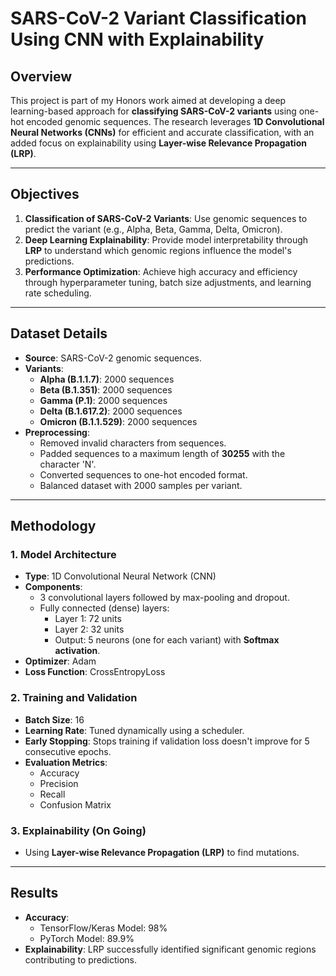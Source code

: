# SARS-CoV-2 Variant Classification Using CNN with Explainability

## Overview
This project is part of my Honors work aimed at developing a deep learning-based approach for **classifying SARS-CoV-2 variants** using one-hot encoded genomic sequences. The research leverages **1D Convolutional Neural Networks (CNNs)** for efficient and accurate classification, with an added focus on explainability using **Layer-wise Relevance Propagation (LRP)**.

---

## Objectives
1. **Classification of SARS-CoV-2 Variants**: Use genomic sequences to predict the variant (e.g., Alpha, Beta, Gamma, Delta, Omicron).
2. **Deep Learning Explainability**: Provide model interpretability through **LRP** to understand which genomic regions influence the model's predictions.
3. **Performance Optimization**: Achieve high accuracy and efficiency through hyperparameter tuning, batch size adjustments, and learning rate scheduling.

---

## Dataset Details
- **Source**: SARS-CoV-2 genomic sequences.
- **Variants**:
  - **Alpha (B.1.1.7)**: 2000 sequences
  - **Beta (B.1.351)**: 2000 sequences
  - **Gamma (P.1)**: 2000 sequences
  - **Delta (B.1.617.2)**: 2000 sequences
  - **Omicron (B.1.1.529)**: 2000 sequences
- **Preprocessing**:
  - Removed invalid characters from sequences.
  - Padded sequences to a maximum length of **30255** with the character 'N'.
  - Converted sequences to one-hot encoded format.
  - Balanced dataset with 2000 samples per variant.

---

## Methodology

### 1. **Model Architecture**
- **Type**: 1D Convolutional Neural Network (CNN)
- **Components**:
  - 3 convolutional layers followed by max-pooling and dropout.
  - Fully connected (dense) layers:
    - Layer 1: 72 units
    - Layer 2: 32 units
    - Output: 5 neurons (one for each variant) with **Softmax activation**.
- **Optimizer**: Adam
- **Loss Function**: CrossEntropyLoss

### 2. **Training and Validation**
- **Batch Size**: 16
- **Learning Rate**: Tuned dynamically using a scheduler.
- **Early Stopping**: Stops training if validation loss doesn't improve for 5 consecutive epochs.
- **Evaluation Metrics**:
  - Accuracy
  - Precision
  - Recall
  - Confusion Matrix

### 3. **Explainability** (On Going)
- Using **Layer-wise Relevance Propagation (LRP)** to find mutations.

---

## Results
- **Accuracy**:
  - TensorFlow/Keras Model: 98%
  - PyTorch Model: 89.9%
- **Explainability**: LRP successfully identified significant genomic regions contributing to predictions.
